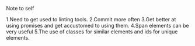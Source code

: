 Note to self

1.Need to get used to linting tools.
2.Commit more often
3.Get better at using promises and get accustomed to using them.
4.Span elements can be very useful
5.The use of classes for similar elements and ids for unique elements.
